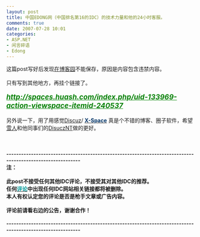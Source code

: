 ```yaml
---
layout: post
title: 中国EDONG网（中国排名第16的IDC）的技术力量和他的24小时客服。
comments: true
date: 2007-07-28 10:01
categories:
- ASP.NET
- 闲言碎语
- Edong
---
```


<p>这篇post写好后发现<a href="http://cnblogs.com/" target="_blank">在博客园</a>不能保存，原因是内容包含违禁内容。<br /><br />只有写到其他地方，再挂个链接了。<br /><br /><a style="COLOR: #008000" href="http://spaces.huash.com/index.php/uid-133969-action-viewspace-itemid-240537" target="_blank"><strong><em style="FONT-SIZE: 14pt">http://spaces.huash.com/index.php/uid-133969-action-viewspace-itemid-240537</em></strong></a><br /><br />另外说一下，用了用感觉<a href="http://www.discuz.net/" target="_blank">Discuz</a>/ <a href="http://www.supesite.com/" target="_blank"><strong><font color="#003366">X-Space</font></strong></a> 真是个不错的博客、圈子软件，希望<a href="http://nt.discuz.net/space/?uid=12" target="_blank">雪人</a>和他同事们的<a href="http://nt.discuz.net/" target="_self">DisuczNT</a>做的更好。<br /><br /><br /><br /><strong>----------------------------------------------------------------------------------------------------------<br />注：<br /><br />此post不接受任何其他IDC评论，不接受其对其他IDC的推荐。<br />任何</strong><a onclick="javascript:tagshow(event, '%C6%C0%C2%DB');" href="" target="_self" href_cetemp><u><font color="#009999"><strong>评论</strong></font></u></a><strong>中出现任何IDC网站相关链接都将被删除。<br />本人有权认定您的评论是否是枪手文章或广告内容。<br /><br />评论前请看右边的公告，谢谢合作！<br /><br />----------------------------------------------------------------------------------------------------------</strong></p>				
